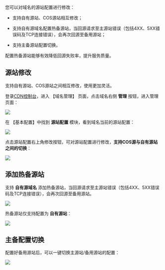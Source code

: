 您可以对域名的源站配置进行修改：

+ 支持自有源站、COS源站相互修改；
+ 支持自有源域名配置热备源站，当回源请求至主源站错误（包括4XX、5XX错误码及TCP连接错误），会再次回源至备用源站；
+ 支持主备源站配置切换。

配置热备源站能够有效降低回源失败率，提升服务质量。

## 源站修改

支持自有源站、COS源站之间相互修改，使用更加灵活。

登录[CDN控制台](https://console.qcloud.com/cdn)，进入 【域名管理】 页面，点击域名右侧 **管理** 按钮，进入管理页面：

![](https://mc.qcloudimg.com/static/img/70a01c53cfaa997013da2cb4b699bbf1/donmai_management.png)

在 【基本配置】中找到 **源站配置** 模块，看到域名当前的源站配置：

![](https://mc.qcloudimg.com/static/img/6fb7c96bdd79b1ee3b45b4961972e163/change_origin.png)

点击源站配置右上角修改按钮，可对源站配置进行修改，**支持COS源与自有源站之间的切换**：

![](https://mc.qcloudimg.com/static/img/8c30c6b8c0a38f9afa14c78f29bd9a0a/change_origin_cos.png)

## 添加热备源站

支持 **自有源域名** 添加热备源站，当回源请求至主源站错误（包括4XX、5XX错误码及TCP连接错误），会再次回源至备用源站。

![](https://mc.qcloudimg.com/static/img/cd704a8f4742c94847621a327880fee0/back-up.png)

热备源站仅支持配置为 **自有源站**：

![](https://mc.qcloudimg.com/static/img/7cd5ee81ef3a61c69890cd8dcaea4eaf/set_back_up.png)


## 主备配置切换

配置好备用源站后，可以一键切换主源站/备用源站的配置：

![](https://mc.qcloudimg.com/static/img/fb6c82e8f703b1248624a8e865c95854/switch_backup.png)


